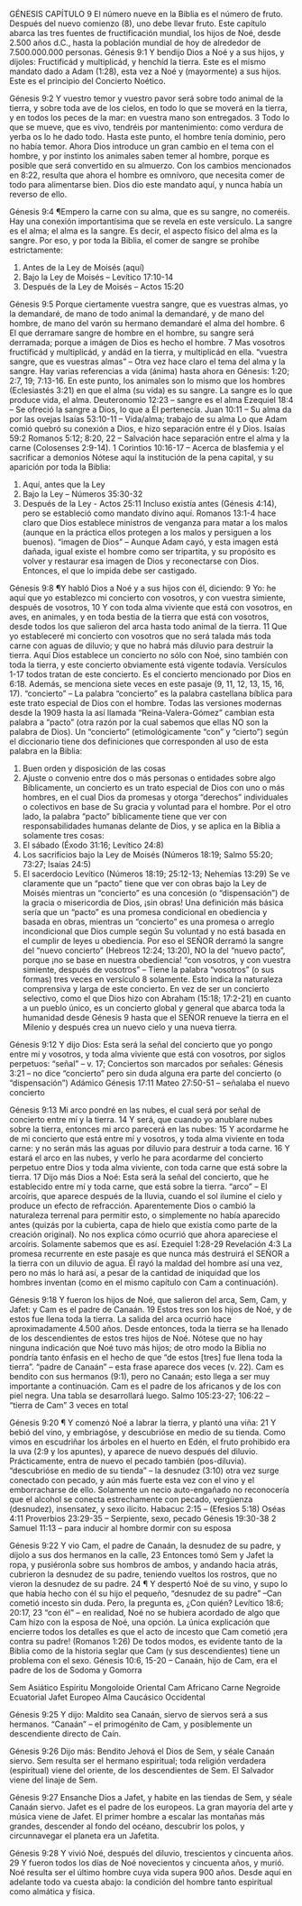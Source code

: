 GÉNESIS CAPÍTULO 9
El número nueve en la Biblia es el número de fruto. Después del nuevo comienzo (8), uno debe llevar fruto. Este capítulo abarca las tres fuentes de fructificación mundial, los hijos de Noé, desde 2.500 años d.C., hasta la población mundial de hoy de alrededor de 7.500.000.000 personas.
Génesis 9:1 Y bendijo Dios a Noé y a sus hijos, y díjoles: Fructificád y multiplicád, y henchíd la tierra.
Este es el mismo mandato dado a Adam (1:28), esta vez a Noé y (mayormente) a sus hijos. Este es el principio del Concierto Noético.

Génesis 9:2 Y vuestro temor y vuestro pavor será sobre todo animal de la tierra, y sobre toda ave de los cielos, en todo lo que se moverá en la tierra, y en todos los peces de la mar: en vuestra mano son entregados.
3 Todo lo que se mueve, que es vivo, tendréis por mantenimiento: como verdura de yerba os lo he dado todo.
Hasta este punto, el hombre tenía dominio, pero no había temor. Ahora Dios introduce un gran cambio en el tema con el hombre, y por instinto los animales saben temer al hombre, porque es posible que será convertido en su almuerzo.
Con los cambios mencionados en 8:22, resulta que ahora el hombre es omnívoro, que necesita comer de todo para alimentarse bien. Dios dio este mandato aquí, y nunca había un reverso de ello.

Génesis 9:4 ¶Empero la carne con su alma, que es su sangre, no comeréis.
Hay una conexión importantísima que se revela en este versículo. La sangre es el alma; el alma es la sangre. Es decir, el aspecto físico del alma es la sangre. Por eso, y por toda la Biblia, el comer de sangre se prohíbe estrictamente:
1.	Antes de la Ley de Moisés (aquí)
2.	Bajo la Ley de Moisés – Levítico 17:10-14
3.	Después de la Ley de Moisés – Actos 15:20

Génesis 9:5 Porque ciertamente vuestra sangre, que es vuestras almas, yo la demandaré, de mano de todo animal la demandaré, y de mano del hombre, de mano del varón su hermano demandaré el alma del hombre.
6 El que derramare sangre de hombre en el hombre, su sangre será derramada; porque a imágen de Dios es hecho el hombre.
7 Mas vosotros fructificád y multiplicád, y andád en la tierra, y multiplicád en ella.
“vuestra sangre, que es vuestras almas” – Otra vez hace claro el tema del alma y la sangre. Hay varias referencias a vida (ánima) hasta ahora en Génesis: 1:20; 2:7, 19; 7:13-16. En este punto, los animales son lo mismo que los hombres (Eclesiastés 3:21) en que el alma (su vida) es su sangre. La sangre es lo que produce vida, el alma.
Deuteronomio 12:23 – sangre es el alma
Ezequiel 18:4 – Se ofreció la sangre a Dios, lo que a Él pertenecía.
Juan 10:11 – Su alma da por las ovejas
Isaías 53:10-11 – Vida/alma; trabajo de su alma
Lo que Adam comió quebró su conexión a Dios, e hizo separación entre él y Dios.
Isaías 59:2
Romanos 5:12; 8:20, 22 – Salvación hace separación entre el alma y la carne (Colosenses 2:9-14).
1 Corintios 10:16-17 – Acerca de blasfemia y el sacrificar a demonios
Nótese aquí la institución de la pena capital, y su aparición por toda la Biblia:
1.	Aquí, antes que la Ley
2.	Bajo la Ley – Números 35:30-32
3.	Después de la Ley - Actos 25:11
Incluso existía antes (Génesis 4:14), pero se estableció como mandato divino aquí. Romanos 13:1-4 hace claro que Dios establece ministros de venganza para matar a los malos (aunque en la práctica ellos protegen a los malos y persiguen a los buenos).
“imagen de Dios” – Aunque Adam cayó, y esta imagen está dañada, igual existe el hombre como ser tripartita, y su propósito es volver y restaurar esa imagen de Dios y reconectarse con Dios. Entonces, el que lo impida debe ser castigado.

Génesis 9:8 ¶Y habló Dios a Noé y a sus hijos con él, diciendo:
9 Yo: he aquí que yo establezco mi concierto con vosotros, y con vuestra simiente, después de vosotros,
10 Y con toda alma viviente que está con vosotros, en aves, en animales, y en toda bestia de la tierra que está con vosotros, desde todos los que salieron del arca hasta todo animal de la tierra.
11 Que yo estableceré mi concierto con vosotros que no será talada más toda carne con aguas de diluvio; y que no habrá más diluvio para destruir la tierra.
Aquí Dios establece un concierto no sólo con Noé, sino también con toda la tierra, y este concierto obviamente está vigente todavía. Versículos 1-17 todos tratan de este concierto. Es el concierto mencionado por Dios en 6:18. Además, se menciona siete veces en este pasaje (9, 11, 12, 13, 15, 16, 17).
“concierto” – La palabra “concierto” es la palabra castellana bíblica para este trato especial de Dios con el hombre. Todas las versiones modernas desde la 1909 hasta la así llamada “Reina-Valera-Gómez” cambian esta palabra a “pacto” (otra razón por la cual sabemos que ellas NO son la palabra de Dios). Un “concierto” (etimológicamente “con” y “cierto”) según el diccionario tiene dos definiciones que corresponden al uso de esta palabra en la Biblia:
1.	Buen orden y disposición de las cosas
2.	Ajuste o convenio entre dos o más personas o entidades sobre algo
Bíblicamente, un concierto es un trato especial de Dios con uno o más hombres, en el cual Dios da promesas y otorga “derechos” individuales o colectivos en base de Su gracia y voluntad para el hombre. Por el otro lado, la palabra “pacto” bíblicamente tiene que ver con responsabilidades humanas delante de Dios, y se aplica en la Biblia a solamente tres cosas:
1.	El sábado (Éxodo 31:16; Levítico 24:8)
2.	Los sacrificios bajo la Ley de Moisés (Números 18:19; Salmo 55:20; 73:27; Isaías 24:5)
3.	El sacerdocio Levítico (Números 18:19; 25:12-13; Nehemías 13:29)
Se ve claramente que un “pacto” tiene que ver con obras bajo la Ley de Moisés mientras un “concierto” es una concesión (o “dispensación”) de la gracia o misericordia de Dios, ¡sin obras! Una definición más básica sería que un “pacto” es una promesa condicional en obediencia y basada en obras, mientras un “concierto” es una promesa o arreglo incondicional que Dios cumple según Su voluntad y no está basada en el cumplir de leyes u obediencia. Por eso el SEÑOR derramó la sangre del “nuevo concierto” (Hebreos 12:24; 13:20), NO la del “nuevo pacto”, porque ¡no se base en nuestra obediencia!
“con vosotros, y con vuestra simiente, después de vosotros” – Tiene la palabra “vosotros” (o sus formas) tres veces en versículo 8 solamente. Esto indica la naturaleza comprensiva y larga de este concierto. En vez de ser un concierto selectivo, como el que Dios hizo con Abraham (15:18; 17:2-21) en cuanto a un pueblo único, es un concierto global y general que abarca toda la humanidad desde Génesis 9 hasta que el SEÑOR renueve la tierra en el Milenio y después crea un nuevo cielo y una nueva tierra.

Génesis 9:12 Y dijo Dios: Esta será la señal del concierto que yo pongo entre mí y vosotros, y toda alma viviente que está con vosotros, por siglos perpetuos:
“señal” – v. 17; Conciertos son marcados por señales:
Génesis 3:21 – no dice “concierto” pero sin duda alguna era parte del concierto (o “dispensación”) Adámico
Génesis 17:11
Mateo 27:50-51 – señalaba el nuevo concierto

Génesis 9:13 Mi arco pondré en las nubes, el cual será por señal de concierto entre mí y la tierra.
14 Y será, que cuando yo anublare nubes sobre la tierra, entonces mi arco parecerá en las nubes:
15 Y acordarme he de mi concierto que está entre mí y vosotros, y toda alma viviente en toda carne: y no serán más las aguas por diluvio para destruir a toda carne.
16 Y estará el arco en las nubes, y verlo he para acordarme del concierto perpetuo entre Dios y toda alma viviente, con toda carne que está sobre la tierra.
17 Dijo más Dios a Noé: Esta será la señal del concierto, que he establecido entre mí y toda carne, que está sobre la tierra.
“arco” – El arcoíris, que aparece después de la lluvia, cuando el sol ilumine el cielo y produce un efecto de refracción. Aparentemente Dios o cambió la naturaleza terrenal para permitir esto, o simplemente no había aparecido antes (quizás por la cubierta, capa de hielo que existía como parte de la creación original). No nos explica cómo ocurrió que ahora apareciese el arcoíris. Solamente sabemos que es así.
Ezequiel 1:28-29
Revelación 4:3
La promesa recurrente en este pasaje es que nunca más destruirá el SEÑOR a la tierra con un diluvio de agua. Él rayó la maldad del hombre así una vez, pero no más lo hará así, a pesar de la cantidad de iniquidad que los hombres inventan (como en el mismo capítulo con Cam a continuación).

Génesis 9:18 Y fueron los hijos de Noé, que salieron del arca, Sem, Cam, y Jafet: y Cam es el padre de Canaán.
19 Estos tres son los hijos de Noé, y de estos fue llena toda la tierra.
La salida del arca ocurrió hace aproximadamente 4.500 años. Desde entonces, toda la tierra se ha llenado de los descendientes de estos tres hijos de Noé. Nótese que no hay ninguna indicación que Noé tuvo más hijos; de otro modo la Biblia no pondría tanto énfasis en el hecho de que “de estos [tres] fue llena toda la tierra”.
“padre de Canaán” – esta frase aparece dos veces (v. 22). Cam es bendito con sus hermanos (9:1), pero no Canaán; esto llega a ser muy importante a continuación. Cam es el padre de los africanos y de los con piel negra. Una tabla se desarrollará luego.
Salmo 105:23-27; 106:22 – “tierra de Cam” 3 veces en total

Génesis 9:20 ¶ Y comenzó Noé a labrar la tierra, y plantó una viña:
21 Y bebió del vino, y embriagóse, y descubrióse en medio de su tienda.
Como vimos en escudriñar los árboles en el huerto en Edén, el fruto prohibido era la uva (2:9 y los apuntes), y aparece de nuevo después del diluvio. Prácticamente, entra de nuevo el pecado también (pos-diluvia).
“descubrióse en medio de su tienda” – la desnudez (3:10) otra vez surge conectado con pecado, y aún más fuerte esta vez con el vino y el emborracharse de ello. Solamente un necio auto-engañado no reconocería que el alcohol se conecta estrechamente con pecado, vergüenza (desnudez), insensatez, y sexo ilícito.
Habacuc 2:15 – (Efesios 5:18)
Oséas 4:11
Proverbios 23:29-35 – Serpiente, sexo, pecado
Génesis 19:30-38
2 Samuel 11:13 – para inducir al hombre dormir con su esposa

Génesis 9:22 Y vio Cam, el padre de Canaán, la desnudez de su padre, y díjolo a sus dos hermanos en la calle,
23 Entonces tomó Sem y Jafet la ropa, y pusiéronla sobre sus hombros de ambos, y andando hacia atrás, cubrieron la desnudez de su padre, teniendo vueltos los rostros, que no vieron la desnudez de su padre.
24 ¶ Y despertó Noé de su vino, y supo lo que había hecho con él su hijo el pequeño,
“desnudez de su padre” –Can cometió incesto sin duda. Pero, la pregunta es, ¿Con quién?
Levítico 18:6; 20:17, 23
“con él” – en realidad, Noé no se hubiera acordado de algo que Cam hizo con la esposa de Noé, una opción. La única explicación que encierre todos los detalles es que el acto de incesto que Cam cometió ¡era contra su padre! (Romanos 1:26) De todos modos, es evidente tanto de la Biblia como de la historia seglar que Cam (y sus descendientes) tiene un problema con el sexo.
Génesis 10:6, 15-20 – Canaán, hijo de Cam, era el padre de los de Sodoma y Gomorra

Sem	Asiático	Espíritu	Mongoloide	Oriental
Cam	Africano	Carne	Negroide	Ecuatorial
Jafet	Europeo	Alma	Caucásico	Occidental

Génesis 9:25 Y dijo: Maldito sea Canaán, siervo de siervos será a sus hermanos.
“Canaán” – el primogénito de Cam, y posiblemente un descendiente directo de Caín.

Génesis 9:26 Dijo más: Bendito Jehová el Dios de Sem, y séale Canaán siervo.
Sem resulta ser el hermano espiritual; toda religión verdadera (espiritual) viene del oriente, de los descendientes de Sem. El Salvador viene del linaje de Sem.

Génesis 9:27 Ensanche Dios a Jafet, y habite en las tiendas de Sem, y séale Canaán siervo.
Jafet es el padre de los europeos. La gran mayoría del arte y música viene de Jafet. El primer hombre a escalar las montañas más grandes, descender al fondo del océano, descubrir los polos, y circunnavegar el planeta era un Jafetita.

Génesis 9:28 Y vivió Noé, después del diluvio, trescientos y cincuenta años.
29 Y fueron todos los días de Noé novecientos y cincuenta años, y murió.
Noé resulta ser el último hombre cuya vida supera 900 años. Desde aquí en adelante todo va cuesta abajo: la condición del hombre tanto espiritual como almática y física.
